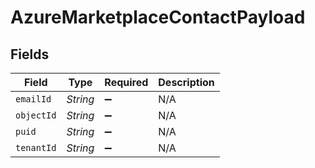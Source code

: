 # AzureMarketplaceContactPayload


## Fields

| Field              | Type               | Required           | Description        |
| ------------------ | ------------------ | ------------------ | ------------------ |
| `emailId`          | *String*           | :heavy_minus_sign: | N/A                |
| `objectId`         | *String*           | :heavy_minus_sign: | N/A                |
| `puid`             | *String*           | :heavy_minus_sign: | N/A                |
| `tenantId`         | *String*           | :heavy_minus_sign: | N/A                |